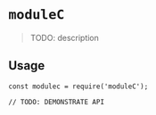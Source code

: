 # `moduleC`

> TODO: description

## Usage

```
const modulec = require('moduleC');

// TODO: DEMONSTRATE API
```
